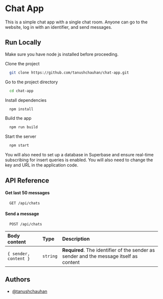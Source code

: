# Chat App

This is a simple chat app with a single chat room. Anyone can go to the website, log in with an identifier, and send messages.

## Run Locally

Make sure you have node js installed before proceeding.

Clone the project

```bash
  git clone https://github.com/tanushchauhan/chat-app.git
```

Go to the project directory

```bash
  cd chat-app
```

Install dependencies

```bash
  npm install
```

Build the app

```bash
  npm run build
```

Start the server

```bash
  npm start
```

You will also need to set up a database in Superbase and ensure real-time subscribing for insert queries is enabled. You will also need to change the key and URL in the application code.

## API Reference

#### Get last 50 messages

```http
  GET /api/chats
```

#### Send a message

```http
  POST /api/chats
```

| Body content          | Type     | Description                                                                            |
| :-------------------- | :------- | :------------------------------------------------------------------------------------- |
| `{ sender, content }` | `string` | **Required**. The identifier of the sender as sender and the message itself as content |

## Authors

- [@tanushchauhan](https://github.com/tanushchauhan)
